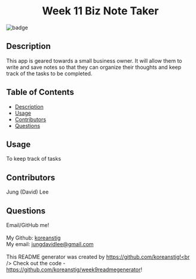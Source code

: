 
<h1 align="center">Week 11 Biz Note Taker</h1>
    
![badge](https://img.shields.io/badge/license-Open-brightgreen)<br />

## Description
This app is geared towards a small business owner. It will allow them to write and save notes so that they can organize their thoughts and keep track of the tasks to be completed.

## Table of Contents
- [Description](#description)
- [Usage](#usage)
- [Contributors](#contributors)
- [Questions](#questions)

## Usage
To keep track of tasks

## Contributors
Jung (David) Lee

## Questions
Email/GitHub me!<br />
<br />
My Github: [koreanstig](https://github.com/koreanstig)
<br />
My email: jungdavidlee@gmail.com<br /><br />
This README generator was created by https://github.com/koreanstig!<br />
Check out the code - https://github.com/koreanstig/week9readmegenerator!
